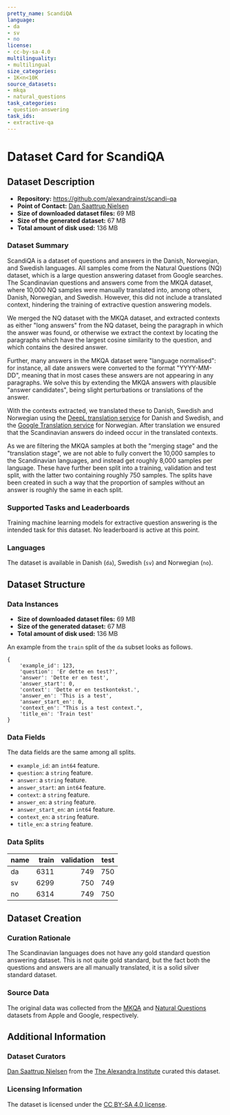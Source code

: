 ```yaml
---
pretty_name: ScandiQA
language:
- da
- sv
- no
license:
- cc-by-sa-4.0
multilinguality:
- multilingual
size_categories:
- 1K<n<10K
source_datasets:
- mkqa
- natural_questions
task_categories:
- question-answering
task_ids:
- extractive-qa
---
```


# Dataset Card for ScandiQA

## Dataset Description

- **Repository:** <https://github.com/alexandrainst/scandi-qa>
- **Point of Contact:** [Dan Saattrup Nielsen](mailto:dan.nielsen@alexandra.dk)
- **Size of downloaded dataset files:** 69 MB
- **Size of the generated dataset:** 67 MB
- **Total amount of disk used:** 136 MB

### Dataset Summary

ScandiQA is a dataset of questions and answers in the Danish, Norwegian, and Swedish
languages. All samples come from the Natural Questions (NQ) dataset, which is a large
question answering dataset from Google searches. The Scandinavian questions and answers
come from the MKQA dataset, where 10,000 NQ samples were manually translated into,
among others, Danish, Norwegian, and Swedish. However, this did not include a
translated context, hindering the training of extractive question answering models.

We merged the NQ dataset with the MKQA dataset, and extracted contexts as either "long
answers" from the NQ dataset, being the paragraph in which the answer was found, or
otherwise we extract the context by locating the paragraphs which have the largest
cosine similarity to the question, and which contains the desired answer.

Further, many answers in the MKQA dataset were "language normalised": for instance, all
date answers were converted to the format "YYYY-MM-DD", meaning that in most cases
these answers are not appearing in any paragraphs. We solve this by extending the MKQA
answers with plausible "answer candidates", being slight perturbations or translations
of the answer.

With the contexts extracted, we translated these to Danish, Swedish and Norwegian using
the [DeepL translation service](https://www.deepl.com/pro-api?cta=header-pro-api) for
Danish and Swedish, and the [Google Translation
service](https://cloud.google.com/translate/docs/reference/rest/) for Norwegian. After
translation we ensured that the Scandinavian answers do indeed occur in the translated
contexts.

As we are filtering the MKQA samples at both the "merging stage" and the "translation
stage", we are not able to fully convert the 10,000 samples to the Scandinavian
languages, and instead get roughly 8,000 samples per language. These have further been
split into a training, validation and test split, with the latter two containing
roughly 750 samples. The splits have been created in such a way that the proportion of
samples without an answer is roughly the same in each split.


### Supported Tasks and Leaderboards

Training machine learning models for extractive question answering is the intended task
for this dataset. No leaderboard is active at this point.


### Languages

The dataset is available in Danish (`da`), Swedish (`sv`) and Norwegian (`no`).


## Dataset Structure

### Data Instances

- **Size of downloaded dataset files:** 69 MB
- **Size of the generated dataset:** 67 MB
- **Total amount of disk used:** 136 MB

An example from the `train` split of the `da` subset looks as follows.
```
{
    'example_id': 123,
    'question': 'Er dette en test?',
    'answer': 'Dette er en test',
    'answer_start': 0,
    'context': 'Dette er en testkontekst.',
    'answer_en': 'This is a test',
    'answer_start_en': 0,
    'context_en': "This is a test context.",
    'title_en': 'Train test'
}
```

### Data Fields

The data fields are the same among all splits.

- `example_id`: an `int64` feature.
- `question`: a `string` feature.
- `answer`: a `string` feature.
- `answer_start`: an `int64` feature.
- `context`: a `string` feature.
- `answer_en`:  a `string` feature.
- `answer_start_en`: an `int64` feature.
- `context_en`: a `string` feature.
- `title_en`: a `string` feature.

### Data Splits

|   name   | train | validation | test |
|----------|------:|-----------:|-----:|
| da       | 6311  | 749        | 750  |
| sv       | 6299  | 750        | 749  |
| no       | 6314  | 749        | 750  |


## Dataset Creation

### Curation Rationale

The Scandinavian languages does not have any gold standard question answering dataset.
This is not quite gold standard, but the fact both the questions and answers are all
manually translated, it is a solid silver standard dataset.

### Source Data

The original data was collected from the [MKQA](https://github.com/apple/ml-mkqa/) and
[Natural Questions](https://ai.google.com/research/NaturalQuestions) datasets from
Apple and Google, respectively.


## Additional Information

### Dataset Curators

[Dan Saattrup Nielsen](https://saattrupdan.github.io/) from the [The Alexandra
Institute](https://alexandra.dk/) curated this dataset.

### Licensing Information

The dataset is licensed under the [CC BY-SA 4.0
license](https://creativecommons.org/licenses/by-sa/4.0/).
